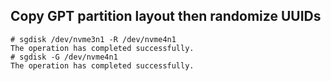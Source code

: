## Copy GPT partition layout then randomize UUIDs

    # sgdisk /dev/nvme3n1 -R /dev/nvme4n1
    The operation has completed successfully.
    # sgdisk -G /dev/nvme4n1
    The operation has completed successfully.
